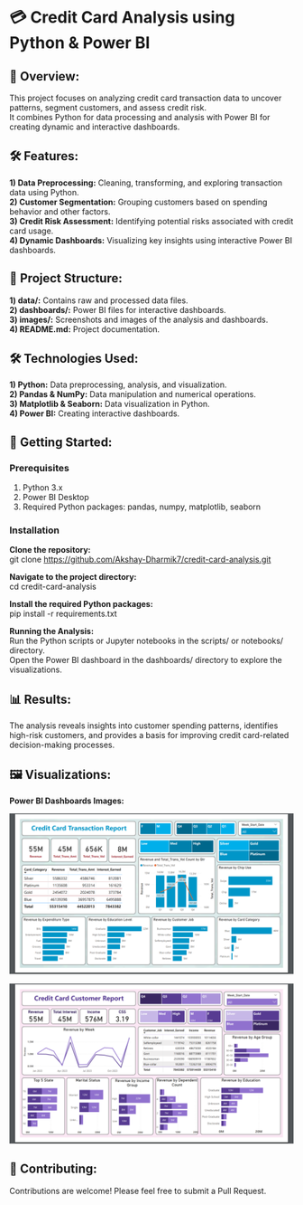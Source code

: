 
# 💳 Credit Card Analysis using Python & Power BI
## 📖 Overview:
This project focuses on analyzing credit card transaction data to uncover patterns, segment customers, and assess credit risk.  
It combines Python for data processing and analysis with Power BI for creating dynamic and interactive dashboards.

## 🛠️ Features:
**1) Data Preprocessing:** Cleaning, transforming, and exploring transaction data using Python.  
**2) Customer Segmentation:** Grouping customers based on spending behavior and other factors.  
**3) Credit Risk Assessment:** Identifying potential risks associated with credit card usage.  
**4) Dynamic Dashboards:** Visualizing key insights using interactive Power BI dashboards.  

## 📂 Project Structure:
**1) data/:** Contains raw and processed data files.  
**2) dashboards/:** Power BI files for interactive dashboards.  
**3) images/:** Screenshots and images of the analysis and dashboards.  
**4) README.md:** Project documentation.  

## 🛠️ Technologies Used:
**1) Python:** Data preprocessing, analysis, and visualization.  
**2) Pandas & NumPy:** Data manipulation and numerical operations.  
**3) Matplotlib & Seaborn:** Data visualization in Python.  
**4) Power BI:** Creating interactive dashboards.  

## 🚀 Getting Started:
### Prerequisites
1) Python 3.x
2) Power BI Desktop
3) Required Python packages: pandas, numpy, matplotlib, seaborn
   
### Installation
**Clone the repository:**  
git clone https://github.com/Akshay-Dharmik7/credit-card-analysis.git  

**Navigate to the project directory:**  
cd credit-card-analysis  

**Install the required Python packages:**  
pip install -r requirements.txt  

**Running the Analysis:**  
Run the Python scripts or Jupyter notebooks in the scripts/ or notebooks/ directory.  
Open the Power BI dashboard in the dashboards/ directory to explore the visualizations.  

## 📊 Results:
The analysis reveals insights into customer spending patterns, identifies high-risk customers, and provides a basis for improving credit card-related decision-making processes.

## 🖼️ Visualizations:
**Power BI Dashboards Images:**  
<p align="center"> <img src="images/Credit Card Transaction Report.png" alt="Power BI Dashboard" width="600"> </p>  
<p align="center"> <img src="images/Credit Card Customer Report.png" alt="Power BI Dashboard" width="600"> </p>  


## 🤝 Contributing:
Contributions are welcome! Please feel free to submit a Pull Request.
